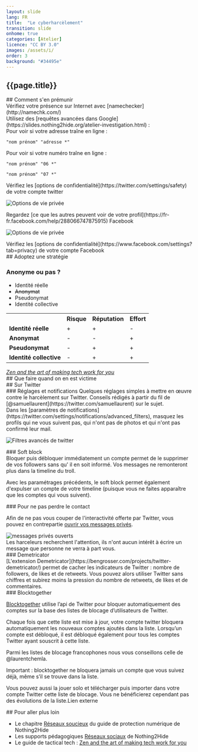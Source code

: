 ```yaml
---
layout: slide
lang: FR
title:  "Le cyberharcèlement"
transition: slide
onhome: true
categories: [Atelier]
licence: "CC BY 3.0"
images: /assets/i/
order: 3
background: "#34495e"
---
```


<section data-background="{{page.images}}harcelement.jpg">
    <h1>{{page.title}}</h1>    
</section>



<section data-background="{{page.background}}">

<section data-markdown data-background="{{page.background}}">
    ## Comment s'en prémunir
</section>

<section data-markdown data-background="{{page.background}}">
Vérifiez votre présence sur Internet avec [namechecker](http://namechk.com/)
</section>

<section data-markdown data-background="{{page.background}}">
Utilisez des [requêtes avancées dans Google](https://slides.nothing2hide.org/atelier-investigation.html) : 
</section>

<section data-markdown data-background="{{page.background}}">
Pour voir si votre adresse traîne en ligne :

    "nom prénom" "adresse *"
</section>
<section data-markdown data-background="{{page.background}}">
Pour voir si votre numéro traîne en ligne :

    "nom prénom" "06 *"

    "nom prénom" "07 *"
</section>

<section data-markdown data-background="{{page.background}}">
Vérifiez les [options de confidentialité](https://twitter.com/settings/safety) de votre compte twitter

![Options de vie privée]({{page.images}}twitter-privacy.png)
</section>

<section data-markdown data-background="{{page.background}}">
Regardez [ce que les autres peuvent voir de votre profil](https://fr-fr.facebook.com/help/288066747875915) Facebook

![Options de vie privée]({{page.images}}facebook-privacy.png)
</section>

<section data-markdown data-background="{{page.background}}">
Vérifiez les [options de confidentialité](https://www.facebook.com/settings?tab=privacy) de votre compte Facebook
</section>
</section>





<section data-background="# {{page.background}}">
<section data-markdown data-background="#ff4242">
    ## Adoptez une stratégie
</section>
<section data-background="{{page.background}}">
    <h1>Anonyme ou pas ?</h1>
    <ul>
        <li>Identité réelle</li>
        <li><del>Anonymat</del></li>
        <li>Pseudonymat</li>
        <li>Identité collective</li>
    </ul>
</section>
<section data-background="{{page.background}}">
    <table>
        <tbody><tr>
            <th>
            </th>
            <th><b>Risque</b>
            </th>
            <th><b>Réputation</b>
            </th>
            <th><b>Effort</b>
            </th></tr>
            <tr>
            <td><b>Identité réelle</b>
            </td>
            <td>+
            </td>
            <td>+
            </td>
            <td>-
            </td></tr>
            <tr>
            <td><b>Anonymat</b>
            </td>
            <td>-
            </td>
            <td>-
            </td>
            <td>+
            </td></tr>
            <tr>
            <td><b>Pseudonymat</b>
            </td>
            <td>-
            </td>
            <td>+
            </td>
            <td>+
            </td></tr>
            <tr>
            <td><b>Identité collective</b>
            </td>
            <td>-
            </td>
            <td>+
            </td>
            <td>+
            </td></tr>
        </tbody>
    </table>
    <cite title="source"><a href="https://gendersec.tacticaltech.org/wiki/index.php/Complete_manual#Comparing_strategies">Zen and the art of making tech work for you</a></cite>
</section>
</section>





<section data-background="{{page.background}}">

<section data-markdown data-background="#FF4242">
## Que faire quand on en est victime
</section>

<section data-markdown data-background="{{page.images}}twitter-harassment.jpg">
## Sur Twitter
</section>

<section data-markdown data-background="{{page.background}}">
### Réglages et notifications
Quelques réglages simples à mettre en œuvre contre le harcèlement sur Twitter. Conseils rédigés à partir du fil de [@samuellaurent](https://twitter.com/samuellaurent) sur le sujet. 
</section>

<section data-markdown data-background="{{page.background}}">
Dans les [paramètres de notifications](https://twitter.com/settings/notifications/advanced_filters), masquez les profils qui ne vous suivent pas, qui n'ont pas de photos et qui n'ont pas confirmé leur mail.

![Filtres avancés de twitter]({{page.images}}twitter-filtre-avances.jpg)

</section>

<section data-markdown data-background="{{page.background}}">
### Soft block
</section>

<section data-markdown data-background="{{page.background}}">
Bloquer puis débloquer immédiatement un compte permet de le supprimer de vos followers sans qu' il en soit informé. Vos messages ne remonteront plus dans la timeline du troll. 

Avec les paramétrages précédents, le soft block permet également d'expulser un compte de votre timeline (puisque vous ne faites apparaître que les comptes qui vous suivent).
</section>

<section data-markdown data-background="{{page.background}}">
### Pour ne pas perdre le contact
</section>

<section data-background="{{page.background}}">
<p>Afin de ne pas vous couper de l'interactivité offerte par Twitter, vous pouvez en contrepartie <a href="https://twitter.com/settings/safety">ouvrir vos messages privés</a>.</p>

<img src="{{page.images}}twitter-mp.png" alt="messages privés ouverts">

<aside class="notes">Les harceleurs recherchent l'attention, ils n'ont aucun intérêt à  écrire un message que personne ne verra à part vous.</aside>
</section>

<section data-markdown >
### Demetricator
</section>

<section data-markdown data-background="{{page.background}}">
[L'extension Demetricator](https://bengrosser.com/projects/twitter-demetricator/) permet de cacher les indicateurs de Twitter : nombre de followers, de likes et de retweets. Vous pouvez alors utiliser Twitter sans chiffres et subirez moins la pression du nombre de retweets, de likes et de commentaires.
</section>

<section data-markdown data-background="{{page.background}}">
### Blocktogether
</section>

<section data-background="{{page.background}}">
<p><a href="https://blocktogether.org/">Blocktogether</a> utilise l’api de Twitter pour bloquer automatiquement des comptes sur la base des listes de blocage d’utilisateurs de Twitter.</p>

<p>Chaque fois que cette liste est mise à jour, votre compte twitter bloquera automatiquement les nouveaux comptes ajoutés dans la liste. Lorsqu’un compte est débloqué, il est débloqué également pour tous les comptes Twitter ayant souscrit à cette liste.</p>

<aside class="notes"> Parmi les listes de blocage francophones nous vous conseillons celle de @laurentchemla.

Important : blocktogether ne bloquera jamais un compte que vous suivez déjà, même s’il se trouve dans la liste.

Vous pouvez aussi la jouer solo et télécharger puis importer dans votre compte Twitter cette liste de blocage. Vous ne bénéficierez cependant pas des évolutions de la liste.Lien externe </aside>
</section>

</section>




<section data-markdown data-background="#FF4242">
## Pour aller plus loin

* Le chapitre [Réseaux soucieux](https://wiki.nothing2hide.org/doku.php?id=protectionnumerique:reseauxsociaux#les_reseaux_sociaux) du guide de protection numérique de Nothing2Hide
* Les supports pédagogiques [Réseaux sociaux](https://slides.nothing2hide.org/atelier-reseauxsociaux.html#/) de Nothing2Hide
* Le guide de tactical tech : [Zen and the art of making tech work for you](https://gendersec.tacticaltech.org/wiki/index.php/Complete_manual)
</section>
